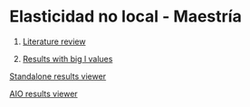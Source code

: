 # Elasticidad no local - Maestría

1. [Literature review](https://zibramax.github.io/masters-slides/docs/review)

2. [Results with big l values](https://zibramax.github.io/masters-slides/docs/results-big-l)

[Standalone results viewer](https://zibramax.github.io/masters-slides/docs/results-viewer)

[AIO results viewer](https://zibramax.github.io/masters-slides/docs/viewer/)
